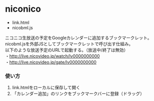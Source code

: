 niconico
========

* link.html
* nicobml.js

ニコニコ生放送の予定をGoogleカレンダーに追加するブックマークレット。  
nicobml.jsを外部JSとしてブックマークレットで呼び出す仕組み。  
以下のような放送予定のURLで起動する。（放送中/終了は無効）  
	・http://live.nicovideo.jp/watch/lv0000000000  
	・http://live.nicovideo.jp/gate/lv0000000000  

### 使い方

1. link.htmlをローカルに保存して開く
2. 「カレンダー追加」のリンクをブックマークバーに登録（ドラッグ）
